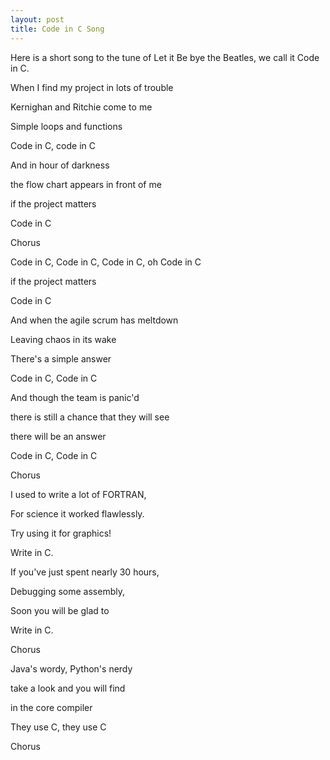 ```yaml
---
layout: post
title: Code in C Song
---
```

Here is a short song to the tune of Let it Be bye the Beatles, we call it Code in C.

When I find my project in lots of trouble

Kernighan and Ritchie come to me

Simple loops and functions

Code in C, code in C

And in hour of darkness 

the flow chart appears in front of me

if the project matters

Code in C

Chorus

Code in C, Code in C, Code in C, oh Code in C

if the project matters

Code in C

And when the agile scrum has meltdown

Leaving chaos in its wake

There's a simple answer

Code in C, Code in C

And though the team is panic'd

there is still a chance that they will see

there will be an answer 

Code in C, Code in C

Chorus

I used to write a lot of FORTRAN,

For science it worked flawlessly.

Try using it for graphics!

Write in C.

If you've just spent nearly 30 hours,

Debugging some assembly,

Soon you will be glad to

Write in C.

Chorus

Java's wordy, Python's nerdy

take a look and you will find

in the core compiler 

They use C, they use C

Chorus